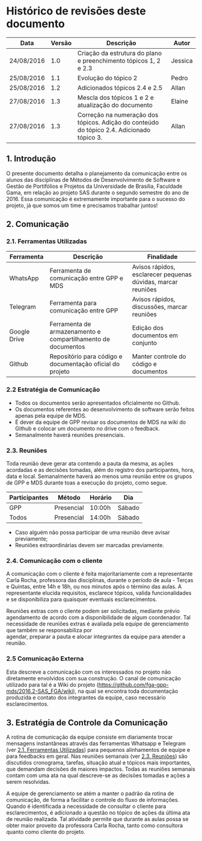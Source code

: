 # Histórico de revisões deste documento

|Data       |Versão|Descrição     |Autor  |
|-----------|------|--------------|-------|
| 24/08/2016| 1.0  | Criação da estrutura do plano e preenchimento tópicos 1, 2 e 2.3| Jessica|
| 25/08/2016| 1.1  | Evolução do tópico 2| Pedro|
| 25/08/2016| 1.2  | Adicionados tópicos 2.4 e 2.5| Allan|
| 27/08/2016| 1.3  | Mescla dos tópicos 1 e 2 e atualização do documento| Elaine|
| 27/08/2016| 1.3  | Correção na numeração dos tópicos. Adição do conteúdo do tópico 2.4. Adicionado tópico 3.| Allan|

## 1. Introdução
O presente documento detalha o planejamento da comunicação entre os alunos das disciplinas de Métodos de Desenvolvimento de Software e Gestão de Portifólios e Projetos da Universidade de Brasília, Faculdade Gama, em relação ao projeto SAS durante o segundo semestre do ano de 2016. Essa comunicação é extremamente importante para o sucesso do projeto, já que somos um time e precisamos trabalhar juntos!

## 2. Comunicação
### 2.1. Ferramentas Utilizadas

|Ferramenta   |Descrição |Finalidade|
|-------------|----------|----------|
|WhatsApp     |Ferramenta de comunicação entre GPP e MDS | Avisos rápidos, esclarecer pequenas dúvidas, marcar reuniões |
|Telegram     |Ferramenta para comunicação entre GPP     | Avisos rápidos, discussões, marcar reuniões |
|Google Drive |Ferramenta de armazenamento e compartilhamento de documentos | Edição dos documentos em conjunto |
|Github       |Repositório para código e documentação oficial do projeto    | Manter controle do código e documentos |

### 2.2 Estratégia de Comunicação
* Todos os documentos serão apresentados oficialmente no Github.
* Os documentos referentes ao desenvolvimento de software serão feitos apenas pela equipe de MDS.
* É dever da equipe de GPP revisar os documentos de MDS na wiki do Github e colocar um documento no drive com o feedback.
* Semanalmente haverá reuniões presenciais.
 
### 2.3. Reuniões
Toda reunião deve gerar ata contendo a pauta da mesma, as ações acordadas e as decisões tomadas, além do registro dos participantes, hora, data e local.
Semanalmente haverá ao menos uma reunião entre os grupos de GPP e MDS durante toas a execução do projeto, como segue.

|Participantes|Método    |Horário|Dia   |
|-------------|----------|-------|------|
|GPP          |Presencial|10:00h |Sábado|
|Todos        |Presencial|14:00h |Sábado|

* Caso alguém não possa participar de uma reunião deve avisar previamente;
* Reuniões extraordinárias devem ser marcadas previamente.

### 2.4. Comunicação com o cliente
A comunicação com o cliente é feita majoritariamente com a representante Carla Rocha, professora das disciplinas, durante o período de aula  - Terças e Quintas, entre 14h e 18h, ou nos minutos após o término das aulas. A representante elucida requisitos, esclarece tópicos, valida funcionalidades e se disponibiliza para quaisquer eventuais esclarecimentos.

Reuniões extras com o cliente podem ser solicitadas, mediante prévio agendamento de acordo com a disponibilidade de algum coordenador. Tal necessidade de reuniões extras é avaliada pela equipe de gerenciamento que também se responsabiliza por  
agendar, preparar a pauta e alocar integrantes da equipe para atender a reunião. 

### 2.5 Comunicação Externa
Esta descreve a comunicação com os interessados no projeto não diretamente envolvidos com sua construção. O canal de comunicação utilizado para tal é a Wiki do projeto (https://github.com/fga-gpp-mds/2016.2-SAS_FGA/wiki), na qual se encontra toda documentação produzida e contato dos integrantes da equipe, caso necessário esclarecimentos.

## 3. Estratégia de Controle da Comunicação
A rotina de comunicação da equipe consiste em diariamente trocar mensagens instantâneas através das ferramentas Whatsapp e Telegram (ver [2.1. Ferramentas Utilizadas](#21-ferramentas-utilizadas)) para pequenos alinhamentos de equipe e para feedbacks em geral. Nas reuniões semanais (ver [2.3. Reuniões](#23-reuni%C3%B5es)) são discutidos cronograma, tarefas, situação atual e tópicos mais importantes, que demandam decisões de maiores impactos. Todas as reuniões semanais contam com uma ata na qual descreve-se as decisões tomadas e ações a serem resolvidas. 

A equipe de gerenciamento se atém a manter o padrão da rotina de comunicação, de forma a facilitar o controle do fluxo de informações. Quando é identificada a necessidade de consultar o cliente para esclarecimentos, é adicionado a questão no tópico de ações da última ata de reunião realizada. Tal atividade permite que durante as aulas possa se obter maior proveito da professora Carla Rocha, tanto como consultora quanto como cliente do projeto.